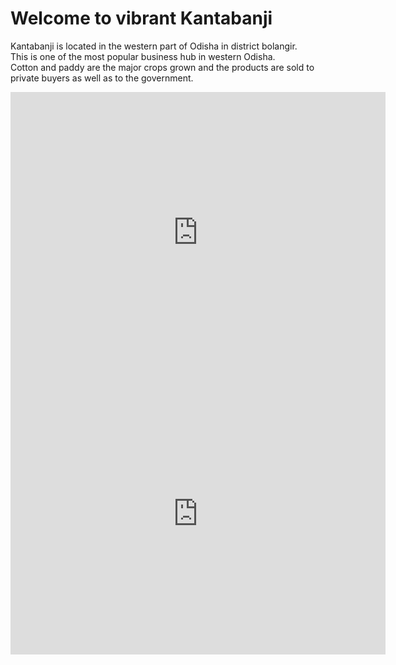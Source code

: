 # Welcome to vibrant Kantabanji

Kantabanji is located in the western part of Odisha in district bolangir.  
This is one of the most popular business hub in western Odisha.  
Cotton and paddy are the major crops grown and the products are sold to private buyers as well as to the government.

<iframe src="https://www.google.com/maps/embed?pb=!1m18!1m12!1m3!1d14952.043092243788!2d82.90995585969506!3d20.464750700289237!2m3!1f0!2f0!3f0!3m2!1i1024!2i768!4f13.1!3m3!1m2!1s0x3a244c984e5c2c89%3A0xc06a2299253c7e7b!2sKantabanji%2C%20Odisha%20767039%2C%20India!5e0!3m2!1sen!2sus!4v1730336092898!5m2!1sen!2sus" width="600" height="450" style="border:0;" allowfullscreen="" loading="lazy" referrerpolicy="no-referrer-when-downgrade"></iframe>

<div>
  <iframe
    src="https://www.google.com/maps/embed?pb=!1m18!1m12!1m3!1d3729.6408363327567!2d82.9191!3d20.4691!2m3!1f0!2f0!3f0!3m2!1i1024!2i768!4f13.1!3m3!1m2!1s0x3a1a137f82a3e7e5%3A0x123456789abcdef!2sKantabanji!5e0!3m2!1sen!2sin!4v1698909399210!5m2!1sen!2sin"
    width="600"
    height="450"
    style="border: 0;"
    allowfullscreen=""
    loading="lazy"
  ></iframe>
</div>

